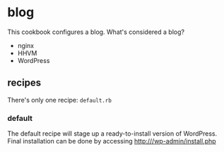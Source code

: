 # blog

This cookbook configures a blog. What's considered a blog?

* nginx
* HHVM
* WordPress

## recipes
There's only one recipe: `default.rb`

### default
The default recipe will stage up a ready-to-install version of WordPress. Final
installation can be done by accessing [http://<servername>/wp-admin/install.php](http://localhost/wp-admin/install.php)
